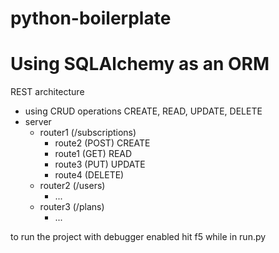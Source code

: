 # python-boilerplate

# Using SQLAlchemy as an ORM


REST architecture
- using CRUD operations CREATE, READ, UPDATE, DELETE
- server
    - router1 (/subscriptions)
        - route2 (POST) CREATE
        - route1 (GET)  READ
        - route3 (PUT)  UPDATE
        - route4 (DELETE)
    - router2 (/users)
        - ...
    - router3 (/plans)
        - ...

to run the project with debugger enabled hit f5 while in run.py